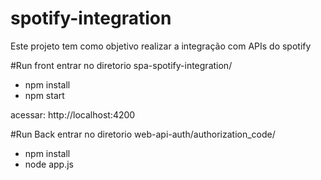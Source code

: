 # spotify-integration
Este projeto tem como objetivo realizar a integração com APIs do spotify


#Run front
entrar no diretorio spa-spotify-integration/
- npm install
- npm start

acessar: http://localhost:4200

#Run Back
entrar no diretorio web-api-auth/authorization_code/
- npm install
- node app.js